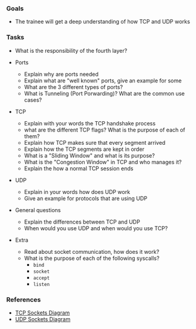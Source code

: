 ### Goals
- The trainee will get a deep understanding of how TCP and UDP works

### Tasks
- What is the responsibility of the fourth layer?
- Ports
  - Explain why are ports needed
  - Explain what are "well known" ports, give an example for some
  - What are the 3 different types of ports?
  - What is Tunneling (Port Porwarding)? What are the common use cases?
- TCP
  - Explain with your words the TCP handshake process
  - what are the different TCP flags? What is the purpose of each of them?
  - Explain how TCP makes sure that every segment arrived
  - Explain how the TCP segments are kept in order
  - What is a "Sliding Window" and what is its purpose?
  - What is the "Congestion Window" in TCP and who manages it?
  - Explain the how a normal TCP session ends
  
- UDP
  - Explain in your words how does UDP work
  - Give an example for protocols that are using UDP
- General questions
  - Explain the differences between TCP and UDP
  - When would you use UDP and when would you use TCP?
- Extra
  - Read about socket communication, how does it work?
  - What is the purpose of each of the following syscalls?
    - `bind`
    - `socket`
    - `accept`
    - `listen`
  

### References
  - [TCP Sockets Diagram](https://www.cs.dartmouth.edu/~campbell/cs60/TCPsockets.jpg)
  - [UDP Sockets Diagram](https://www.cs.dartmouth.edu/~campbell/cs60/UDPsockets.jpg)
